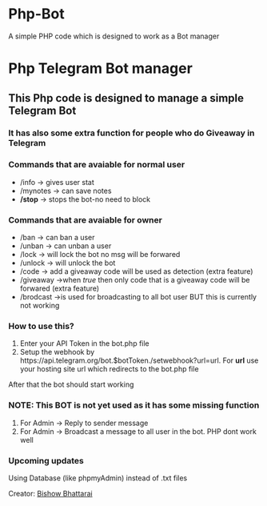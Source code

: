 # Php-Bot
A simple PHP code which is designed to work as a Bot manager

<h1>Php Telegram Bot manager</h1>

<h2>This Php code is designed to manage a simple Telegram Bot</h2>
<h3>It has also some extra function for people who do <b>Giveaway</b> in Telegram</h3>
<h3>Commands that are avaiable for normal user</h3>
  <ul>
    <li>/info -> gives user stat</li>
    <li>/mynotes -> can save notes</li>
    <li><b>/stop</b> -> stops the bot-no need to block</li>
  </ul>
<h3>Commands that are avaiable for owner</h3>
  <ul>
    <li>/ban -> can ban a user</li>
    <li>/unban -> can unban a user</li>
    <li>/lock -> will lock the bot no msg will be forwared</li>
    <li>/unlock -> will unlock the bot</li>
    <li>/code -> add a giveaway code will be used as detection (extra feature)</li>
    <li>/giveaway ->when <i>true</i> then only code that is a giveaway code will be forwared (extra feature)</li>
   <li>/brodcast ->is used for broadcasting to all bot user BUT this is currently not working</li>
  </ul>
  
  <h3>How to use this?</h3>
<ol>
  <li>Enter your API Token in the bot.php file</li>
  <li>Setup the webhook by https://api.telegram.org/bot.$botToken./setwebhook?url=url. For <b>url</b> use your hosting site url which redirects to the bot.php file </li>
  </ol>
  <p>After that the bot should start working</p>
  
  <h3>NOTE: This BOT is not yet used as it has some missing function</h3>
  <ol>
  <li>For Admin -> Reply to sender message</li>
  <li>For Admin -> Broadcast a message to all user in the bot. PHP dont work well</li>
  </ol>
  <h3>Upcoming updates</h3>
  <p>Using Database (like phpmyAdmin) instead of .txt files</p>

  
    

<p>Creator: <a href="https://t.me/officialbishowb">Bishow Bhattarai</a></p>
